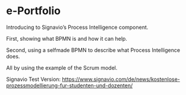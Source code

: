 # e-Portfolio
Introducing to Signavio’s Process Intelligence component.

First, showing what BPMN is and how it can help.

Second, using a selfmade BPMN  to describe what Process Intelligence does.

All by using the example of the Scrum model.

Signavio Test Version: https://www.signavio.com/de/news/kostenlose-prozessmodellierung-fur-studenten-und-dozenten/
